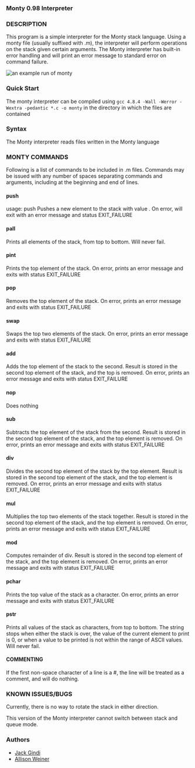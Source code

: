 ### Monty 0.98 Interpreter

### DESCRIPTION

This program is a simple interpreter for the Monty stack
language. Using a monty file (usually suffixed with .m),
the interpreter will perform operations on the stack given
certain arguments. The Monty interpreter has built-in error
handling and will print an error message to standard error
on command failure.

![an example run of monty](assets/monty_example.gif)

### Quick Start

The monty interpreter can be compiled using
`gcc 4.8.4 -Wall -Werror -Wextra -pedantic *.c -o monty`
in the directory in which the files are contained

### Syntax

The Monty interpreter reads files written in the Monty language

### MONTY COMMANDS

Following is a list of commands to be included in .m files.
Commands may be issued with any number of spaces separating
commands and arguments, including at the beginning and end
of lines.

#### push
usage: push <int>
Pushes a new element to the stack with value <int>.
On error, will exit with an error message and status
EXIT_FAILURE

#### pall
Prints all elements of the stack, from top to bottom.
Will never fail.

#### pint
Prints the top element of the stack. On error, prints
an error message and exits with status EXIT_FAILURE

#### pop
Removes the top element of the stack. On error, prints
an error message and exits with status EXIT_FAILURE

#### swap
Swaps the top two elements of the stack. On error,
prints an error message and exits with status
EXIT_FAILURE

#### add
Adds the top element of the stack to the second. Result is
stored in the second top element of the stack, and the top
is removed. On error, prints an error message and exits
with status EXIT_FAILURE

#### nop
Does nothing

#### sub
Subtracts the top element of the stack from the second.
Result is stored in the second top element of the stack,
and the top element is removed. On error, prints an error
message and exits with status EXIT_FAILURE

#### div
Divides the second top element of the stack by the top element.
Result is stored in the second top element of the stack, and the
top element is removed. On error, prints an error message and
exits with status EXIT_FAILURE

#### mul
Multiplies the top two elements of the stack together. Result
is stored in the second top element of the stack, and the top
element is removed. On error, prints an error message and exits
with status EXIT_FAILURE

#### mod
Computes remainder of div. Result is stored in the second top
element of the stack, and the top element is removed. On error,
prints an error message and exits with status EXIT_FAILURE

#### pchar
Prints the top value of the stack as a character. On error,
prints an error message and exits with status EXIT_FAILURE

#### pstr
Prints all values of the stack as characters, from top to
bottom. The string stops when either the stack is over, the
value of the current element to print is 0, or when a value
to be printed is not within the range of ASCII values. Will
never fail.

#### COMMENTING

If the first non-space character of a line is a #, the line
will be treated as a comment, and will do nothing.   

### KNOWN ISSUES/BUGS

Currently, there is no way to rotate the stack in either direction.

This version of the Monty interpreter cannot switch between stack and queue mode.

### Authors

* [Jack Gindi](https://github.com/jmgindi)
* [Allison Weiner](https://github.com/josza)
